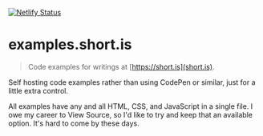 [![Netlify Status](https://api.netlify.com/api/v1/badges/1975e8de-bad6-4d89-a42f-9745ff6a580e/deploy-status)](https://app.netlify.com/sites/examplesshortis/deploys)

# examples.short.is

> Code examples for writings at [https://short.is](short.is).

Self hosting code examples rather than using CodePen or similar, just for a little extra control.

All examples have any and all HTML, CSS, and JavaScript in a single file. I owe my career to View Source, so I'd like to try and keep that an available option. It's hard to come by these days.
